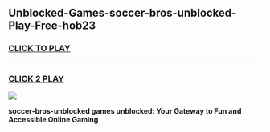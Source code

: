 
## Unblocked-Games-soccer-bros-unblocked-Play-Free-hob23
<h3>
<a href="https://premium76.site?title=soccer-bros-unblocked&ref=10A">CLICK TO PLAY</a></h3>
<hr>

<h3>
<a href="https://premium76.site?title=soccer-bros-unblocked&ref=10A">CLICK 2 PLAY</a>
  
</h3>

<a href="https://premium76.site?title=soccer-bros-unblocked&ref=10A"><img src="https://clearcache.store/games.png"></a>


**soccer-bros-unblocked games unblocked: Your Gateway to Fun and Accessible Online Gaming**
